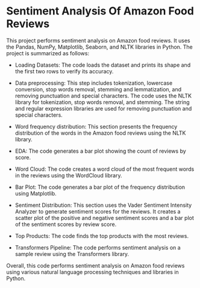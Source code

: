 # Sentiment Analysis Of Amazon Food Reviews
This project performs sentiment analysis on Amazon food reviews. It uses the Pandas, NumPy, Matplotlib, Seaborn, and NLTK libraries in Python. The project is summarized as follows:

- Loading Datasets: The code loads the dataset and prints its shape and the first two rows to verify its accuracy.

- Data preprocessing: This step includes tokenization, lowercase conversion, stop words removal, stemming and lemmatization, and removing punctuation and special characters. The code uses the NLTK library for tokenization, stop words removal, and stemming. The string and regular expression libraries are used for removing punctuation and special characters.

- Word frequency distribution: This section presents the frequency distribution of the words in the Amazon food reviews using the NLTK library.

- EDA: The code generates a bar plot showing the count of reviews by score.

- Word Cloud: The code creates a word cloud of the most frequent words in the reviews using the WordCloud library.

- Bar Plot: The code generates a bar plot of the frequency distribution using Matplotlib.

- Sentiment Distribution: This section uses the Vader Sentiment Intensity Analyzer to generate sentiment scores for the reviews. It creates a scatter plot of the positive and negative sentiment scores and a bar plot of the sentiment scores by review score.

- Top Products: The code finds the top products with the most reviews.

- Transformers Pipeline: The code performs sentiment analysis on a sample review using the Transformers library.

Overall, this code performs sentiment analysis on Amazon food reviews using various natural language processing techniques and libraries in Python.
